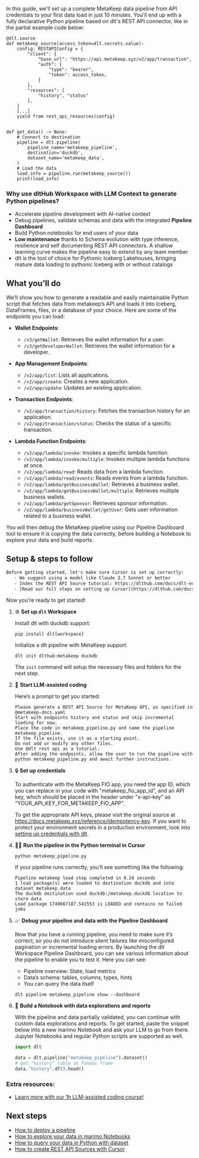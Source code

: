 In this guide, we'll set up a complete MetaKeep data pipeline from API credentials to your first data load in just 10 minutes. You'll end up with a fully declarative Python pipeline based on dlt's REST API connector, like in the partial example code below:

```python-outcome
@dlt.source
def metakeep_source(access_token=dlt.secrets.value):
    config: RESTAPIConfig = {
        "client": {
            "base_url": "https://api.metakeep.xyz/v2/app/transaction",
            "auth": {
                "type": "bearer",
                "token": access_token,
            }
        },
        "resources": [
            "history", "status"
        ],
    }
    [...]
    yield from rest_api_resources(config)


def get_data() -> None:
    # Connect to destination
    pipeline = dlt.pipeline(
        pipeline_name='metakeep_pipeline',
        destination='duckdb',
        dataset_name='metakeep_data', 
    )
    # Load the data
    load_info = pipeline.run(metakeep_source())
    print(load_info) 
```

### Why use dltHub Workspace with LLM Context to generate Python pipelines?

- Accelerate pipeline development with AI-native context
- Debug pipelines, validate schemas and data with the integrated **Pipeline Dashboard**
- Build Python notebooks for end users of your data
- **Low maintenance** thanks to Schema evolution with type inference, resilience and self documenting REST API connectors. A shallow learning curve makes the pipeline easy to extend by any team member
- dlt is the tool of choice for Pythonic Iceberg Lakehouses, bringing mature data loading to pythonic Iceberg with or without catalogs

## What you’ll do

We’ll show you how to generate a readable and easily maintainable Python script that fetches data from metakeep’s API and loads it into Iceberg, DataFrames, files, or a database of your choice. Here are some of the endpoints you can load:

- **Wallet Endpoints**: 
  - `/v3/getWallet`: Retrieves the wallet information for a user.
  - `/v3/getDeveloperWallet`: Retrieves the wallet information for a developer.

- **App Management Endpoints**: 
  - `/v2/app/list`: Lists all applications.
  - `/v2/app/create`: Creates a new application.
  - `/v2/app/update`: Updates an existing application.

- **Transaction Endpoints**: 
  - `/v2/app/transaction/history`: Fetches the transaction history for an application.
  - `/v2/app/transaction/status`: Checks the status of a specific transaction.

- **Lambda Function Endpoints**: 
  - `/v2/app/lambda/invoke`: Invokes a specific lambda function.
  - `/v2/app/lambda/invoke/multiple`: Invokes multiple lambda functions at once.
  - `/v2/app/lambda/read`: Reads data from a lambda function.
  - `/v2/app/lambda/read/events`: Reads events from a lambda function.
  - `/v2/app/lambda/getBusinessWallet`: Retrieves a business wallet.
  - `/v2/app/lambda/getBusinessWallet/multiple`: Retrieves multiple business wallets.
  - `/v2/app/lambda/getSponsor`: Retrieves sponsor information.
  - `/v2/app/lambda/businessWallet/getUser`: Gets user information related to a business wallet.

You will then debug the MetaKeep pipeline using our Pipeline Dashboard tool to ensure it is copying the data correctly, before building a Notebook to explore your data and build reports.

## Setup & steps to follow

```default
Before getting started, let's make sure Cursor is set up correctly:
   - We suggest using a model like Claude 3.7 Sonnet or better
   - Index the REST API Source tutorial: https://dlthub.com/docs/dlt-ecosystem/verified-sources/rest_api/ and add it to context as **@dlt rest api**
   - [Read our full steps on setting up Cursor](https://dlthub.com/docs/dlt-ecosystem/llm-tooling/cursor-restapi#23-configuring-cursor-with-documentation)
```

Now you're ready to get started!

1. ⚙️ **Set up `dlt` Workspace**
    
    Install dlt with duckdb support:
    ```shell
    pip install dlt[workspace]
    ```

    Initialize a dlt pipeline with MetaKeep support.
    ```shell
    dlt init dlthub:metakeep duckdb
    ```

    The `init` command will setup the necessary files and folders for the next step.
    
2. 🤠 **Start LLM-assisted coding**
    
    Here’s a prompt to get you started:
    
    ```prompt
    Please generate a REST API Source for MetaKeep API, as specified in @metakeep-docs.yaml 
    Start with endpoints history and status and skip incremental loading for now. 
    Place the code in metakeep_pipeline.py and name the pipeline metakeep_pipeline. 
    If the file exists, use it as a starting point. 
    Do not add or modify any other files. 
    Use @dlt rest api as a tutorial. 
    After adding the endpoints, allow the user to run the pipeline with python metakeep_pipeline.py and await further instructions.
    ```

    
3. 🔒 **Set up credentials** 
    
    To authenticate with the MetaKeep FIO app, you need the app ID, which you can replace in your code with "metakeep_fio_app_id", and an API key, which should be placed in the header under "x-api-key" as "YOUR_API_KEY_FOR_METAKEEP_FIO_APP".
    
    To get the appropriate API keys, please visit the original source at https://docs.metakeep.xyz/reference/idempotency-key.
    If you want to protect your environment secrets in a production environment, look into [setting up credentials with dlt](https://dlthub.com/docs/walkthroughs/add_credentials).
    
4. 🏃‍♀️ **Run the pipeline in the Python terminal in Cursor**
    
    ```shell
    python metakeep_pipeline.py
    ```
    
    If your pipeline runs correctly, you’ll see something like the following:
    
    ```shell
    Pipeline metakeep load step completed in 0.26 seconds
    1 load package(s) were loaded to destination duckdb and into dataset metakeep_data
    The duckdb destination used duckdb:/metakeep.duckdb location to store data
    Load package 1749667187.541553 is LOADED and contains no failed jobs
    ```
    
5. 📈 **Debug your pipeline and data with the Pipeline Dashboard**

    Now that you have a running pipeline, you need to make sure it’s correct, so you do not introduce silent failures like misconfigured pagination or incremental loading errors. By launching the dlt Workspace Pipeline Dashboard, you can see various information about the pipeline to enable you to test it. Here you can see:
    - Pipeline overview: State, load metrics
    - Data’s schema: tables, columns, types, hints
    - You can query the data itself
    
    ```shell
    dlt pipeline metakeep_pipeline show --dashboard
    ```
    
6. 🐍 **Build a Notebook with data explorations and reports**

    With the pipeline and data partially validated, you can continue with custom data explorations and reports. To get started, paste the snippet below into a new marimo Notebook and ask your LLM to go from there. Jupyter Notebooks and regular Python scripts are supported as well.

    
    ```python
    import dlt

   data = dlt.pipeline("metakeep_pipeline").dataset()
   # get "history" table as Pandas frame
   data."history".df().head()
    ```

### Extra resources:

- [Learn more with our 1h LLM-assisted coding course!](https://www.youtube.com/watch?v=GGid70rnJuM)

## Next steps

- [How to deploy a pipeline](https://dlthub.com/docs/walkthroughs/deploy-a-pipeline)
- [How to explore your data in marimo Notebooks](https://dlthub.com/docs/general-usage/dataset-access/marimo)
- [How to query your data in Python with dataset](https://dlthub.com/docs/general-usage/dataset-access/dataset)
- [How to create REST API Sources with Cursor](https://dlthub.com/docs/dlt-ecosystem/llm-tooling/cursor-restapi)